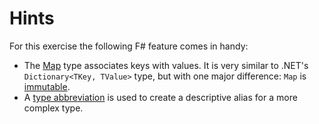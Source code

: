 # Hints

For this exercise the following F# feature comes in handy:

- The [Map](https://en.wikibooks.org/wiki/F_Sharp_Programming/Sets_and_Maps#Maps) type associates keys with values. It is very similar to .NET's `Dictionary<TKey, TValue>` type, but with one major difference: `Map` is [immutable](https://fsharpforfunandprofit.com/posts/correctness-immutability/).
- A [type abbreviation](https://fsharpforfunandprofit.com/posts/type-abbreviations/) is used to create a descriptive alias for a more complex type.
